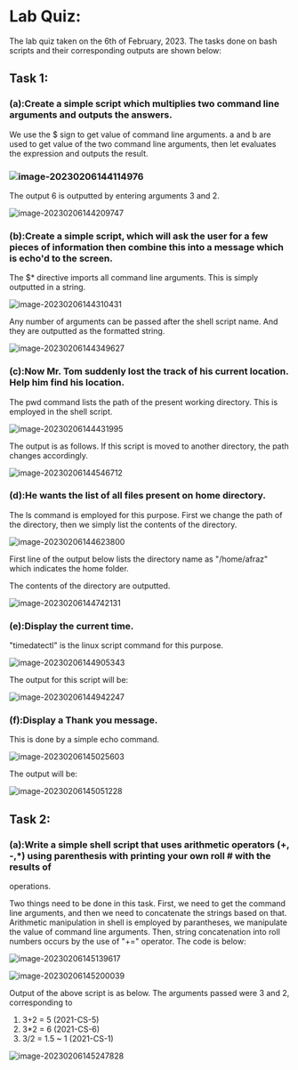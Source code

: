 # Lab Quiz:

The lab quiz taken on the 6th of February, 2023. The tasks done on bash scripts and their corresponding outputs are shown below:

## Task 1:

### (a):Create a simple script which multiplies two command line arguments and outputs the answers.

We use the $ sign to get value of command line arguments. a and b are used to get value of the two command line arguments, then let evaluates the expression and outputs the result.

### ![image-20230206144114976](C:\Users\Afraz\AppData\Roaming\Typora\typora-user-images\image-20230206144114976.png)

The output 6 is outputted by entering arguments 3 and 2.

![image-20230206144209747](C:\Users\Afraz\AppData\Roaming\Typora\typora-user-images\image-20230206144209747.png)

### (b):Create a simple script, which will ask the user for a few pieces of information then combine this into a message which is echo'd to the screen.

The $* directive imports all command line arguments. This is simply outputted in a string.

![image-20230206144310431](C:\Users\Afraz\AppData\Roaming\Typora\typora-user-images\image-20230206144310431.png)

Any number of arguments can be passed after the shell script name. And they are outputted as the formatted string.

![image-20230206144349627](C:\Users\Afraz\AppData\Roaming\Typora\typora-user-images\image-20230206144349627.png)

### (c):Now Mr. Tom suddenly lost the track of his current location. Help him find his location.

The pwd command lists the path of the present working directory. This is employed in the shell script.

![image-20230206144431995](C:\Users\Afraz\AppData\Roaming\Typora\typora-user-images\image-20230206144431995.png)

The output is as follows. If this script is moved to another directory, the path changes accordingly.

![image-20230206144546712](C:\Users\Afraz\AppData\Roaming\Typora\typora-user-images\image-20230206144546712.png)

### (d):He wants the list of all files present on home directory.

The ls command is employed for this purpose. First we change the path of the directory, then we simply list the contents of the directory.

![image-20230206144623800](C:\Users\Afraz\AppData\Roaming\Typora\typora-user-images\image-20230206144623800.png)

First line of the output below lists the directory name as "/home/afraz" which indicates the home folder.

The contents of the directory are outputted.

![image-20230206144742131](C:\Users\Afraz\AppData\Roaming\Typora\typora-user-images\image-20230206144742131.png)

### (e):Display the current time.

"timedatectl" is the linux script command for this purpose.

![image-20230206144905343](C:\Users\Afraz\AppData\Roaming\Typora\typora-user-images\image-20230206144905343.png)

The output for this script will be:

![image-20230206144942247](C:\Users\Afraz\AppData\Roaming\Typora\typora-user-images\image-20230206144942247.png)

### (f):Display a Thank you message.

This is done by a simple echo command.

![image-20230206145025603](C:\Users\Afraz\AppData\Roaming\Typora\typora-user-images\image-20230206145025603.png)

The output will be:

![image-20230206145051228](C:\Users\Afraz\AppData\Roaming\Typora\typora-user-images\image-20230206145051228.png)

## Task 2:

### (a):Write a simple shell script that uses arithmetic operators (+, -,*) using parenthesis with printing your own roll # with the results of
operations.

Two things need to be done in this task. First, we need to get the command line arguments, and then we need to concatenate the strings based on that. Arithmetic manipulation in shell is employed by parantheses, we manipulate the value of command line arguments. Then, string concatenation into roll numbers occurs by the use of "+=" operator. The code is below:

![image-20230206145139617](C:\Users\Afraz\AppData\Roaming\Typora\typora-user-images\image-20230206145139617.png)

![image-20230206145200039](C:\Users\Afraz\AppData\Roaming\Typora\typora-user-images\image-20230206145200039.png)

Output of the above script is as below. The arguments passed were 3 and 2, corresponding to 

1. 3+2 = 5 (2021-CS-5)
2. 3*2 = 6 (2021-CS-6)
3. 3/2 = 1.5 ~ 1 (2021-CS-1)

![image-20230206145247828](C:\Users\Afraz\AppData\Roaming\Typora\typora-user-images\image-20230206145247828.png)

